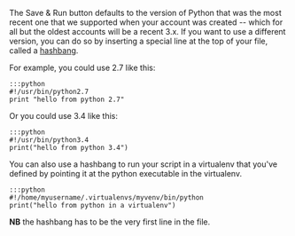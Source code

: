 
<!--
.. title: How can I use a different version of Python for the Save & Run button?
.. slug: SaveAndRunPythonVersion
.. date: 2015-05-13 14:35:28 UTC+01:00
.. tags:
.. category:
.. link:
.. description:
.. type: text
-->



The Save &amp; Run button defaults to the version of Python that was the most recent one that we supported
when your account was created -- which for all but the oldest accounts will be a recent 3.x. If you want to use
a different version,
you can do so by inserting a special line at the top of your file, called a
[hashbang](https://en.wikipedia.org/wiki/Shebang_%28Unix%29).

For example, you could use 2.7 like this:

    :::python
    #!/usr/bin/python2.7
    print "hello from python 2.7"


Or you could use 3.4 like this:

    :::python
    #!/usr/bin/python3.4
    print("hello from python 3.4")


You can also use a hashbang to run your script in a virtualenv that you've
defined by pointing it at the python executable in the virtualenv.

    :::python
    #!/home/myusername/.virtualenvs/myvenv/bin/python
    print("hello from python in a virtualenv")


**NB** the hashbang has to be the very first line in the file.
